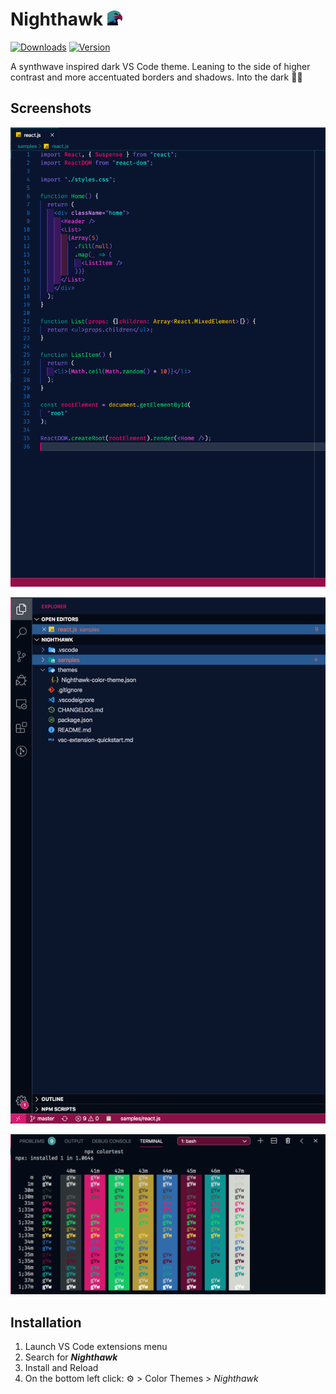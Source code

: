 # Nighthawk <img src="images/icon.png" height="24" width="24"/>

[![Downloads](https://img.shields.io/visual-studio-marketplace/d/ezzak.nighthawk?logo=visual-studio-code&logoColor=40a8ec)](https://marketplace.visualstudio.com/items?itemName=ezzak.nighthawk)
[![Version](https://img.shields.io/visual-studio-marketplace/v/ezzak.nighthawk?logo=visual-studio-code&logoColor=40a8ec)](https://github.com/ezzak/nighthawk)

A synthwave inspired dark VS Code theme. Leaning to the side of higher contrast and more accentuated borders and shadows. Into the dark 🌃🌑

## Screenshots

![Code Pane](images/1.png)

![Sidebar](images/2.png)

![Terminal](images/3.png)

## Installation

1.  Launch VS Code extensions menu
2.  Search for **_Nighthawk_**
3.  Install and Reload
4.  On the bottom left click: ⚙️ > Color Themes > _Nighthawk_
